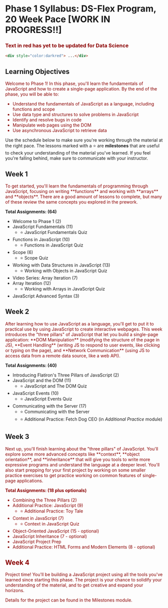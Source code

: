 # Phase 1 Syllabus: DS-Flex Program, 20 Week Pace [WORK IN PROGRESS!!]


<h3 style="color:darkred">  Text in red has yet to be updated for Data Science </h2>

```html
<div style="color:darkred"> ...</div>
```


## Learning Objectives
<div style="color:darkred"> 

Welcome to Phase 1! In this phase, you'll learn the fundamentals of JavaScript
and how to create a single-page application. By the end of the phase, you will
be able to:

- Understand the fundamentals of JavaScript as a language, including functions
  and scope
- Use data type and structures to solve problems in JavaScript
- Identify and resolve bugs in code
- Manipulate web pages using the DOM
- Use asynchronous JavaScript to retrieve data
</div>

Use the schedule below to make sure you're working through the material at
the right pace. The lessons marked with a ⭐️ are **milestones** that are useful
to check your understanding of the material you've learned. If you feel you're
falling behind, make sure to communicate with your instructor.


## Week 1

<div style="color:darkred"> 
To get started, you'll learn the fundamentals of programming through JavaScript,
focusing on writing **functions** and working with **arrays** and **objects**.
There are a good amount of lessons to complete, but many of these review the
same concepts you explored in the prework.
</div>

**Total Assignments: (64)**

- Welcome to Phase 1 (2)
- JavaScript Fundamentals (11)
  - ⭐️ JavaScript Fundamentals Quiz
- Functions in JavaScript (10)
  - ⭐️ Functions in JavaScript Quiz
- Scope (6)
  - ⭐️ Scope Quiz
- Working with Data Structures in JavaScript (13)
  - ⭐️ Working with Objects in JavaScript Quiz
- Video Series: Array Iteration (7)
- Array Iteration (12)
  - ⭐️ Working with Arrays in JavaScript Quiz
- JavaScript Advanced Syntax (3)

## Week 2

<div style="color:darkred"> 
After learning how to use JavaScript as a language, you'll get to put it to
practical use by using JavaScript to create interactive webpages. This week
introduces the "three pillars" of JavaScript that let you build a single-page
application: **DOM Manipulation** (modifying the structure of the page in JS),
**Event Handling** (writing JS to respond to user events, like clicking or
typing on the page), and **Network Communication** (using JS to access data from
a remote data source, like a web API).</div>


**Total Assignments: (40)**

- Introducing Flatiron's Three Pillars of JavaScript (2)
- JavaScript and the DOM (11)
  - ⭐️ JavaScript and The DOM Quiz
- JavaScript Events (10)
  - ⭐️ JavaScript Events Quiz
- Communicating with the Server (17)
  - ⭐️ Communicating with the Server
  - ⭐️ Additional Practice: Fetch Dog CEO (in _Additional Practice_ module)

## Week 3

<div style="color:darkred"> 
Next up, you'll finish learning about the "three pillars" of JavaScript. You'll
explore some more advanced concepts like **context**, **object orientation**,
and **inheritance** that will give you tools to write more expressive programs
and understand the language at a deeper level. You'll also start prepping for
your first project by working on some smaller practice exercises to get practice
working on common features of single-page applications.

**Total Assignments: (18 plus optionals)**

- Combining the Three Pillars (2)
- Additional Practice: JavaScript (9)
  - ⭐️ Additional Practice: Toy Tale
- Context in JavaScript (7)
  - ⭐️ Context in JavaScript Quiz
- Object-Oriented JavaScript (15 - optional)
- JavaScript Inheritance (7 - optional)
- JavaScript Project Prep
- Additional Practice: HTML Forms and Modern Elements (8 - optional)

## Week 4

Project time! You'll be building a JavaScript project using all the tools you've
learned since starting this phase. The project is your chance to solidify your
understanding of the material, and to get creative and expand your horizons.

Details for the project can be found in the Milestones module.
